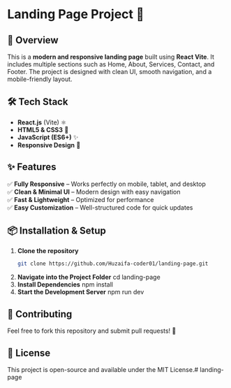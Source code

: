# Landing Page Project 🚀

## 📖 Overview
This is a **modern and responsive landing page** built using **React Vite**. It includes multiple sections such as Home, About, Services, Contact, and Footer. The project is designed with clean UI, smooth navigation, and a mobile-friendly layout.

## 🛠 Tech Stack
- **React.js** (Vite) ⚛️  
- **HTML5 & CSS3** 🎨  
- **JavaScript (ES6+)** ✨  
- **Responsive Design** 📱  


## ✨ Features
✅ **Fully Responsive** – Works perfectly on mobile, tablet, and desktop  
✅ **Clean & Minimal UI** – Modern design with easy navigation  
✅ **Fast & Lightweight** – Optimized for performance  
✅ **Easy Customization** – Well-structured code for quick updates  

## 📦 Installation & Setup
1. **Clone the repository**  
   ```sh
   git clone https://github.com/Huzaifa-coder01/landing-page.git
2. **Navigate into the Project Folder**
    cd landing-page
3. **Install Dependencies**
    npm install
4. **Start the Development Server**
    npm run dev

## 🤝 Contributing
Feel free to fork this repository and submit pull requests! 🚀

## 📜 License
This project is open-source and available under the MIT License.# landing-page
